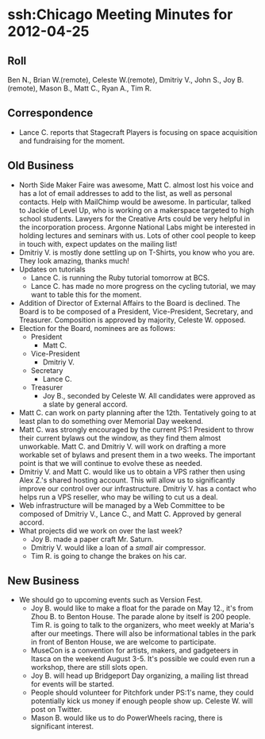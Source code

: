 # ssh:Chicago Meeting Minutes for 2012-04-25 #

## Roll ##
Ben N., Brian W.(remote), Celeste W.(remote), Dmitriy V., John S., Joy B.(remote),
Mason B., Matt C., Ryan A., Tim R.

## Correspondence ##
 * Lance C. reports that Stagecraft Players is focusing on space acquisition and fundraising for the moment.

## Old Business ##
 * North Side Maker Faire was awesome, Matt C. almost lost his voice and
   has a lot of email addresses to add to the list, as well as personal contacts.
   Help with MailChimp would be awesome. In particular, talked to Jackie of Level Up,
   who is working on a makerspace targeted to high school students. Lawyers for the Creative Arts
   could be very helpful in the incorporation process. Argonne National Labs might be interested
   in holding lectures and seminars with us. Lots of other cool people to keep in touch with,
   expect updates on the mailing list!
 * Dmitriy V. is mostly done settling up on T-Shirts, you know who you are. They look amazing, thanks much!
 * Updates on tutorials
   - Lance C. is running the Ruby tutorial tomorrow at BCS.
   - Lance C. has made no more progress on the cycling tutorial, we may want to table this for the moment.
 * Addition of Director of External Affairs to the Board is declined. The Board is to be composed of a 
   President, Vice-President, Secretary, and Treasurer. Composition is approved by majority, Celeste W. opposed.
 * Election for the Board, nominees are as follows:
   - President
     * Matt C.
   - Vice-President
     * Dmitriy V.
   - Secretary
     * Lance C.
   - Treasurer
     * Joy B., seconded by Celeste W.
   All candidates were approved as a slate by general accord.
 * Matt C. can work on party planning after the 12th. Tentatively going to at least plan to do something over Memorial Day weekend.
 * Matt C. was strongly encouraged by the current PS:1 President to throw their current bylaws out the window, as they find them
   almost unworkable. Matt C. and Dmitriy V. will work on drafting a more workable set of bylaws and present them in a two weeks.
   The important point is that we will continue to evolve these as needed.
 * Dmitriy V. and Matt C. would like us to obtain a VPS rather then using Alex Z.'s shared hosting account. This will allow us
   to significantly improve our control over our infrastructure. Dmitriy V. has a contact who helps run a VPS reseller, who may
   be willing to cut us a deal.
 * Web infrastructure will be managed by a Web Committee to be composed of Dmitriy V., Lance C., and Matt C. Approved by general
   accord.
 * What projects did we work on over the last week?
   - Joy B. made a paper craft Mr. Saturn.
   - Dmitriy V. would like a loan of a *small* air compressor.
   - Tim R. is going to change the brakes on his car.

## New Business ##
 * We should go to upcoming events such as Version Fest.
   - Joy B. would like to make a float for the parade on May 12., it's from Zhou B. to Benton House.
     The parade alone by itself is 200 people. Tim R. is going to talk to the organizers, who meet weekly
     at Maria's after our meetings. There will also be informational tables in the park in front of
     Benton House, we are welcome to participate.
   - MuseCon is a convention for artists, makers, and gadgeteers in Itasca on the weekend August 3-5.
     It's possible we could even run a workshop, there are still slots open.
   - Joy B. will head up Bridgeport Day organizing, a mailing list thread for events will be started.
   - People should volunteer for Pitchfork under PS:1's name, they could potentially kick us money if enough people show up.
     Celeste W. will post on Twitter.
   - Mason B. would like us to do PowerWheels racing, there is significant interest.
